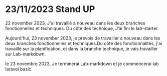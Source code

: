 # 23/11/2023 Stand UP

22 november 2023, J'ai travaillé à nouveau dans les deux branches fonctionnelles et techniques. Du côté des technique, J’ai fini le lab-starter.

Aujourd'hui, 23 november 2023, je prévois de travailler à nouveau dans les deux branches fonctionnelles et techniques.Du côté des fonctionnalités, j'ai travaillé sur la planification, et dans la branche technique, je vais travailler sur Lab-markdown.

le 23 novembre 2023, Je terminerai Lab-markdown et je commencerai lab laravel basic.

